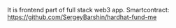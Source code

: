 It is frontend part of full stack web3 app.
Smartcontract: https://github.com/SergeyBarshin/hardhat-fund-me
